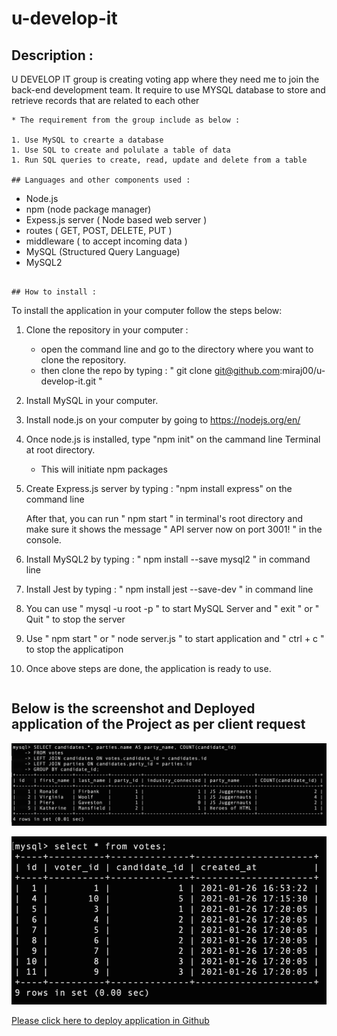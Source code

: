 # u-develop-it

## Description :

U DEVELOP IT group is creating voting app where they need me to join the back-end development team. It require to use MYSQL database to store and retrieve records that are related to each other

```
* The requirement from the group include as below :

1. Use MySQL to crearte a database
1. Use SQL to create and polulate a table of data
1. Run SQL queries to create, read, update and delete from a table

## Languages and other components used : 
```
   * Node.js 
   * npm (node package manager) 
   * Expess.js server ( Node based web server ) 
   * routes ( GET, POST, DELETE, PUT ) 
   * middleware ( to accept incoming data )
   * MySQL (Structured Query Language)
   * MySQL2
```

## How to install : 
 ```
 To install the application in your computer follow the steps below: 

 1. Clone the repository in your computer :
    - open the command line and go to the directory where you want to clone the repository.
    - then clone the repo by typing : " git clone git@github.com:miraj00/u-develop-it.git "

 2. Install MySQL in your computer. 

 3. Install node.js on your computer by going to https://nodejs.org/en/  
  
 4. Once node.js is installed, type "npm init" on the cammand line Terminal at root directory.
    - This will initiate npm packages

 5. Create Express.js server by typing : "npm install express" on the command line

       After that, you can run " npm start " in terminal's root directory and make sure it shows the message " API server now on port 3001! " in the console.

 6. Install MySQL2 by typing : " npm install --save mysql2 " in command line

 7. Install Jest by typing : " npm install jest --save-dev " in command line

 8. You can use " mysql -u root -p " to start MySQL Server and " exit " or " Quit " to stop the server

 9. Use " npm start " or " node server.js " to start application  and " ctrl + c " to stop the applicatipon

 8. Once above steps are done, the application is ready to use.
```

```
## Below is the screenshot and Deployed application of the Project as per client request ## 

![Screenshot of web page](./public/assets/images/screenshot.png)

![Screenshot of web page](./public/assets/images/screenshot2.png)


[Please click here to deploy application in Github](https://github.com/miraj00/u-develop-it)